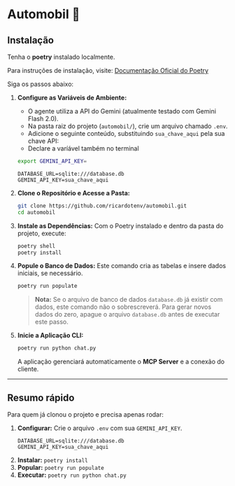 # Automobil 🚗

## Instalação

Tenha o **poetry** instalado localmente.

Para instruções de instalação, visite: [Documentação Oficial do Poetry](https://python-poetry.org/docs/#installation)

Siga os passos abaixo:

1.  **Configure as Variáveis de Ambiente:**
    *   O agente utiliza a API do Gemini (atualmente testado com Gemini Flash 2.0).
    *   Na pasta raiz do projeto (`automobil/`), crie um arquivo chamado `.env`.
    *   Adicione o seguinte conteúdo, substituindo `sua_chave_aqui` pela sua chave API:
    *   Declare a varíável também no terminal
      ```bash
      export GEMINI_API_KEY=
      ```

    ```env
    DATABASE_URL=sqlite:///database.db
    GEMINI_API_KEY=sua_chave_aqui
    ```

2.  **Clone o Repositório e Acesse a Pasta:**

    ```bash
    git clone https://github.com/ricardotenv/automobil.git
    cd automobil
    ```

3.  **Instale as Dependências:**
    Com o Poetry instalado e dentro da pasta do projeto, execute:

    ```bash
    poetry shell
    poetry install
    ```

4.  **Popule o Banco de Dados:**
    Este comando cria as tabelas e insere dados iniciais, se necessário.

    ```bash
    poetry run populate
    ```
    > **Nota:** Se o arquivo de banco de dados `database.db` já existir com dados, este comando não o sobrescreverá. Para gerar novos dados do zero, apague o arquivo `database.db` antes de executar este passo.

5.  **Inicie a Aplicação CLI:**

    ```bash
    poetry run python chat.py
    ```
    A aplicação gerenciará automaticamente o **MCP Server** e a conexão do cliente.

---

## Resumo rápido

Para quem já clonou o projeto e precisa apenas rodar:

1. **Configurar:** Crie o arquivo `.env` com sua `GEMINI_API_KEY`.
   ```env
   DATABASE_URL=sqlite:///database.db
   GEMINI_API_KEY=sua_chave_aqui
   ```
2. **Instalar:** `poetry install`
3. **Popular:** `poetry run populate`
4. **Executar:** `poetry run python chat.py`
